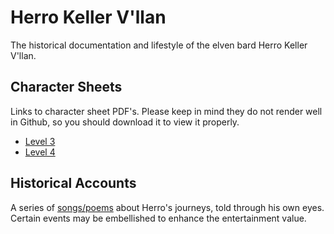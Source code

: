 # Herro Keller V'llan

The historical documentation and lifestyle of the elven bard Herro Keller V'llan.


## Character Sheets

Links to character sheet PDF's. Please keep in mind they do not render well in Github,
so you should download it to view it properly.

- [Level 3](https://github.com/prezschaefer/herro/blob/master/character_sheets/herro_keller_vllan_lvl_3.pdf)
- [Level 4](https://github.com/prezschaefer/herro/blob/master/character_sheets/herro_keller_vllan_lvl_4.pdf)


## Historical Accounts

A series of [songs/poems](songs/README.md) about Herro's journeys, told through his
own eyes. Certain events may be embellished to enhance the entertainment value.
